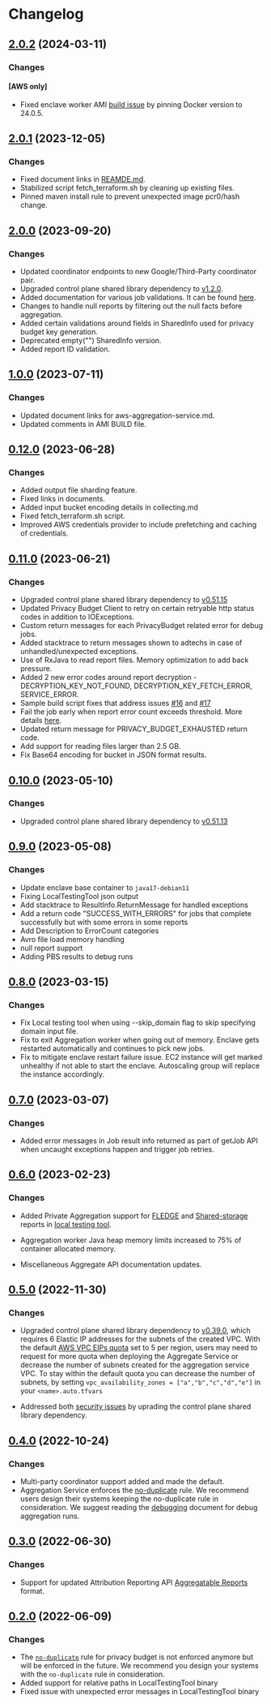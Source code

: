 # Changelog

## [2.0.2](https://github.com/privacysandbox/aggregation-service/compare/v2.0.1...v2.0.2) (2024-03-11)

### Changes

#### [AWS only]

-   Fixed enclave worker AMI
    [build issue](https://github.com/privacysandbox/aggregation-service/issues/40) by pinning Docker
    version to 24.0.5.

## [2.0.1](https://github.com/privacysandbox/aggregation-service/compare/v2.0.0...v2.0.1) (2023-12-05)

### Changes

-   Fixed document links in [REAMDE.md](./README.md).
-   Stabilized script fetch_terraform.sh by cleaning up existing files.
-   Pinned maven install rule to prevent unexpected image pcr0/hash change.

## [2.0.0](https://github.com/privacysandbox/aggregation-service/compare/v1.0.3...v2.0.0) (2023-09-20)

### Changes

-   Updated coordinator endpoints to new Google/Third-Party coordinator pair.
-   Upgraded control plane shared library dependency to
    [v1.2.0](https://github.com/privacysandbox/coordinator-services-and-shared-libraries/releases/tag/v1.2.0).
-   Added documentation for various job validations. It can be found [here](./docs/api.md).
-   Changes to handle null reports by filtering out the null facts before aggregation.
-   Added certain validations around fields in SharedInfo used for privacy budget key generation.
-   Deprecated empty("") SharedInfo version.
-   Added report ID validation.

## [1.0.0](https://github.com/privacysandbox/aggregation-service/compare/v0.12.0...v1.0.0) (2023-07-11)

### Changes

-   Updated document links for aws-aggregation-service.md.
-   Updated comments in AMI BUILD file.

## [0.12.0](https://github.com/privacysandbox/aggregation-service/compare/v0.11.0...v0.12.0) (2023-06-28)

### Changes

-   Added output file sharding feature.
-   Fixed links in documents.
-   Added input bucket encoding details in collecting.md
-   Fixed fetch_terraform.sh script.
-   Improved AWS credentials provider to include prefetching and caching of credentials.

## [0.11.0](https://github.com/privacysandbox/aggregation-service/compare/v0.10.0...v0.11.0) (2023-06-21)

### Changes

-   Upgraded control plane shared library dependency to
    [v0.51.15](https://github.com/privacysandbox/control-plane-shared-libraries/tree/v0.51.15)
-   Updated Privacy Budget Client to retry on certain retryable http status codes in addition to
    IOExceptions.
-   Custom return messages for each PrivacyBudget related error for debug jobs.
-   Added stacktrace to return messages shown to adtechs in case of unhandled/unexpected exceptions.
-   Use of RxJava to read report files. Memory optimization to add back pressure.
-   Added 2 new error codes around report decryption - DECRYPTION_KEY_NOT_FOUND,
    DECRYPTION_KEY_FETCH_ERROR, SERVICE_ERROR.
-   Sample build script fixes that address issues
    [#16](https://github.com/privacysandbox/aggregation-service/issues/16) and
    [#17](https://github.com/privacysandbox/aggregation-service/issues/17)
-   Fail the job early when report error count exceeds threshold. More details
    [here](./docs/api.md).
-   Updated return message for PRIVACY_BUDGET_EXHAUSTED return code.
-   Add support for reading files larger than 2.5 GB.
-   Fix Base64 encoding for bucket in JSON format results.

## [0.10.0](https://github.com/privacysandbox/aggregation-service/compare/v0.9.0...v0.10.0) (2023-05-10)

### Changes

-   Upgraded control plane shared library dependency to
    [v0.51.13](https://github.com/privacysandbox/control-plane-shared-libraries/tree/v0.51.13)

## [0.9.0](https://github.com/privacysandbox/aggregation-service/compare/v0.8.0...v0.9.0) (2023-05-08)

### Changes

-   Update enclave base container to `java17-debian11`
-   Fixing LocalTestingTool json output
-   Add stacktrace to ResultInfo.ReturnMessage for handled exceptions
-   Add a return code "SUCCESS_WITH_ERRORS" for jobs that complete successfully but with some errors
    in some reports
-   Add Description to ErrorCount categories
-   Avro file load memory handling
-   null report support
-   Adding PBS results to debug runs

## [0.8.0](https://github.com/privacysandbox/aggregation-service/compare/v0.7.0...v0.8.0) (2023-03-15)

### Changes

-   Fix Local testing tool when using --skip_domain flag to skip specifying domain input file.
-   Fix to exit Aggregation worker when going out of memory. Enclave gets restarted automatically
    and continues to pick new jobs.
-   Fix to mitigate enclave restart failure issue. EC2 instance will get marked unhealthy if not
    able to start the enclave. Autoscaling group will replace the instance accordingly.

## [0.7.0](https://github.com/privacysandbox/aggregation-service/compare/v0.6.0...v0.7.0) (2023-03-07)

### Changes

-   Added error messages in Job result info returned as part of getJob API when uncaught exceptions
    happen and trigger job retries.

## [0.6.0](https://github.com/privacysandbox/aggregation-service/compare/v0.5.0...v0.6.0) (2023-02-23)

### Changes

-   Added Private Aggregation support for
    [FLEDGE](https://github.com/patcg-individual-drafts/private-aggregation-api#reports) and
    [Shared-storage](https://github.com/patcg-individual-drafts/private-aggregation-api#reports)
    reports in
    [local testing tool](https://github.com/privacysandbox/aggregation-service/blob/v0.6.0/docs/API.md#local-testing-tool).

-   Aggregation worker Java heap memory limits increased to 75% of container allocated memory.

-   Miscellaneous Aggregate API documentation updates.

## [0.5.0](https://github.com/privacysandbox/aggregation-service/compare/v0.4.0...v0.5.0) (2022-11-30)

### Changes

-   Upgraded control plane shared library dependency to
    [v0.39.0](https://github.com/privacysandbox/control-plane-shared-libraries/tree/v0.39.0), which
    requires 6 Elastic IP addresses for the subnets of the created VPC. With the default
    [AWS VPC EIPs quota](https://docs.aws.amazon.com/vpc/latest/userguide/amazon-vpc-limits.html)
    set to 5 per region, users may need to request for more quota when deploying the Aggregate
    Service or decrease the number of subnets created for the aggregation service VPC. To stay
    within the default quota you can decrease the number of subnets, by setting
    `vpc_availability_zones = ["a","b","c","d","e"]` in your `<name>.auto.tfvars`

-   Addressed both
    [security issues](https://github.com/privacysandbox/aggregation-service/blob/v0.4.0/README.md#general-security-notes)
    by uprading the control plane shared library dependency.

## [0.4.0](https://github.com/privacysandbox/aggregation-service/compare/v0.3.0...v0.4.0) (2022-10-24)

### Changes

-   Multi-party coordinator support added and made the default.
-   Aggregation Service enforces the
    [no-duplicate](https://github.com/WICG/attribution-reporting-api/blob/main/AGGREGATION_SERVICE_TEE.md#no-duplicates-rule)
    rule. We recommend users design their systems keeping the no-duplicate rule in consideration. We
    suggest reading the [debugging](./DEBUGGING.md) document for debug aggregation runs.

## [0.3.0](https://github.com/privacysandbox/aggregation-service/compare/v0.2.0...v0.3.0) (2022-06-30)

### Changes

-   Support for updated Attribution Reporting API
    [Aggregatable Reports](https://github.com/WICG/conversion-measurement-api/blob/main/AGGREGATION_SERVICE_TEE.md#aggregatable-reports)
    format.

## [0.2.0](https://github.com/privacysandbox/aggregation-service/compare/v0.1.2...v0.2.0) (2022-06-09)

### Changes

-   The
    [`no-duplicate`](https://github.com/WICG/attribution-reporting-api/blob/main/AGGREGATION_SERVICE_TEE.md#no-duplicates-rule)
    rule for privacy budget is not enforced anymore but will be enforced in the future. We recommend
    you design your systems with the `no-duplicate` rule in consideration.
-   Added support for relative paths in LocalTestingTool binary
-   Fixed issue with unexpected error messages in LocalTestingTool binary
